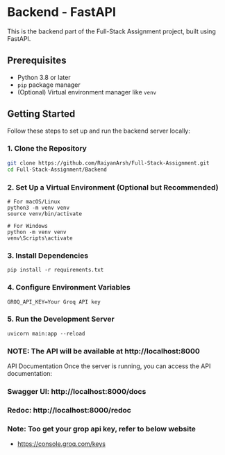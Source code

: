 # Backend - FastAPI

This is the backend part of the Full-Stack Assignment project, built using FastAPI.

## Prerequisites

- Python 3.8 or later
- `pip` package manager
- (Optional) Virtual environment manager like `venv`

## Getting Started

Follow these steps to set up and run the backend server locally:

### 1. Clone the Repository

```bash
git clone https://github.com/RaiyanArsh/Full-Stack-Assignment.git
cd Full-Stack-Assignment/Backend
```

### 2. Set Up a Virtual Environment (Optional but Recommended)

```
# For macOS/Linux
python3 -m venv venv
source venv/bin/activate

# For Windows
python -m venv venv
venv\Scripts\activate

```

### 3. Install Dependencies

```
pip install -r requirements.txt
```

### 4. Configure Environment Variables

``` 
GROQ_API_KEY=Your Groq API key
```

### 5.  Run the Development Server

``` 
uvicorn main:app --reload
```

### NOTE: The API will be available at http://localhost:8000
API Documentation
Once the server is running, you can access the API documentation:

### Swagger UI: http://localhost:8000/docs
### Redoc: http://localhost:8000/redoc

### Note: Too get your grop api key, refer to below website
- https://console.groq.com/keys
